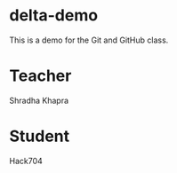 # delta-demo
This is a demo for the Git and GitHub class.
# Teacher
Shradha Khapra
# Student
Hack704